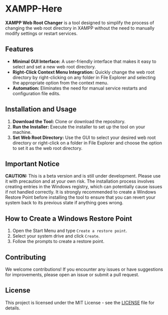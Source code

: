 # XAMPP-Here

**XAMPP Web Root Changer** is a tool designed to simplify the process of changing the web root directory in XAMPP without the need to manually modify settings or restart services. 

## Features

- **Minimal GUI Interface:** A user-friendly interface that makes it easy to select and set a new web root directory.
- **Right-Click Context Menu Integration:** Quickly change the web root directory by right-clicking on any folder in File Explorer and selecting the appropriate option from the context menu.
- **Automation:** Eliminates the need for manual service restarts and configuration file edits.

## Installation and Usage

1. **Download the Tool:** Clone or download the repository.
2. **Run the Installer:** Execute the installer to set up the tool on your machine.
3. **Set Web Root Directory:** Use the GUI to select your desired web root directory or right-click on a folder in File Explorer and choose the option to set it as the web root directory.

## Important Notice

**CAUTION:** This is a beta version and is still under development. Please use it with precaution and at your own risk. The installation process involves creating entries in the Windows registry, which can potentially cause issues if not handled correctly. It is strongly recommended to create a Windows Restore Point before installing the tool to ensure that you can revert your system back to its previous state if anything goes wrong.

## How to Create a Windows Restore Point

1. Open the Start Menu and type `Create a restore point`.
2. Select your system drive and click `Create`.
3. Follow the prompts to create a restore point.

## Contributing

We welcome contributions! If you encounter any issues or have suggestions for improvements, please open an issue or submit a pull request.

## License

This project is licensed under the MIT License - see the [LICENSE](LICENSE) file for details.
